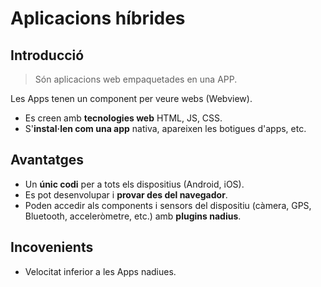 # Aplicacions híbrides

## Introducció

> Són aplicacions web empaquetades en una APP.

Les Apps tenen un component per veure webs (Webview).

* Es creen amb **tecnologies web** HTML, JS, CSS.
* S'**instal·len com una app** nativa, apareixen les botigues d'apps, etc.


## Avantatges 

* Un **únic codi** per a tots els dispositius (Android, iOS).
* Es pot desenvolupar i **provar des del navegador**.
* Poden accedir als components i sensors del dispositiu (càmera, GPS, Bluetooth, acceleròmetre, etc.) amb **plugins nadius**.

## Incovenients

* Velocitat inferior a les Apps nadiues.